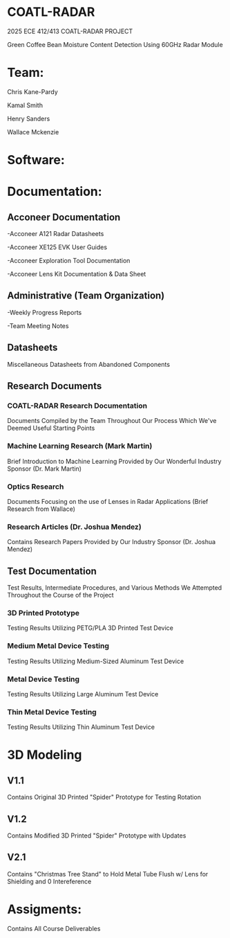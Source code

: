# COATL-RADAR

2025 ECE 412/413 COATL-RADAR PROJECT

Green Coffee Bean Moisture Content Detection Using 60GHz Radar Module

# Team:
Chris Kane-Pardy

Kamal Smith

Henry Sanders

Wallace Mckenzie

# Software:

# Documentation:
## Acconeer Documentation

-Acconeer A121 Radar Datasheets

-Acconeer XE125 EVK User Guides

-Acconeer Exploration Tool Documentation

-Acconeer Lens Kit Documentation & Data Sheet

## Administrative (Team Organization)

-Weekly Progress Reports

-Team Meeting Notes

## Datasheets

Miscellaneous Datasheets from Abandoned Components

## Research Documents

### COATL-RADAR Research Documentation

Documents Compiled by the Team Throughout Our Process Which We've Deemed Useful Starting Points

### Machine Learning Research (Mark Martin)

Brief Introduction to Machine Learning Provided by Our Wonderful Industry Sponsor (Dr. Mark Martin)

### Optics Research

Documents Focusing on the use of Lenses in Radar Applications (Brief Research from Wallace)

### Research Articles (Dr. Joshua Mendez)

Contains Research Papers Provided by Our Industry Sponsor (Dr. Joshua Mendez)

## Test Documentation

Test Results, Intermediate Procedures, and Various Methods We Attempted Throughout the Course of the Project

### 3D Printed Prototype

Testing Results Utilizing PETG/PLA 3D Printed Test Device

### Medium Metal Device Testing

Testing Results Utilizing Medium-Sized Aluminum Test Device

### Metal Device Testing

Testing Results Utilizing Large Aluminum Test Device

### Thin Metal Device Testing

Testing Results Utilizing Thin Aluminum Test Device

# 3D Modeling
## V1.1
Contains Original 3D Printed "Spider" Prototype for Testing Rotation
## V1.2
Contains Modified 3D Printed "Spider" Prototype with Updates
## V2.1
Contains "Christmas Tree Stand" to Hold Metal Tube Flush w/ Lens for Shielding and 0 Intereference

# Assigments:
Contains All Course Deliverables
